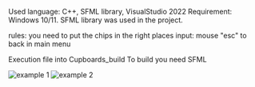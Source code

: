 Used language: C++, SFML library, VisualStudio 2022
Requirement: Windows 10/11.
SFML library was used in the project.

rules: you need to put the chips in the right places
input: mouse
"esc" to back in main menu

Execution file into Cupboards_build
To build you need SFML

![example 1](https://user-images.githubusercontent.com/88842047/205088717-0faf8e06-0fec-4f51-8bf8-4e99f6745949.png)
![example 2](https://user-images.githubusercontent.com/88842047/205088735-422c1b14-b50a-4a7d-a114-e9e45921f9de.png)
